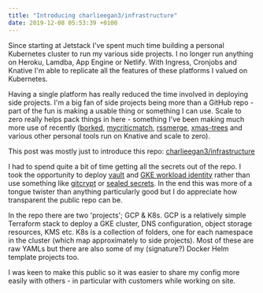 ```yaml
---
title: "Introducing charlieegan3/infrastructure"
date: 2019-12-08 05:53:39 +0100
---
```


Since starting at Jetstack I've spent much time building a personal Kubernetes
cluster to run my various side projects. I no longer run anything on Heroku,
Lamdba, App Engine or Netlify. With Ingress, Cronjobs and Knative I'm able to
replicate all the features of these platforms I valued on Kubernetes.

Having a single platform has really reduced the time involved in deploying side
projects. I'm a big fan of side projects being more than a GitHub repo - part of
the fun is making a usable thing or something I can use. Scale to zero really
helps pack things in here - something I've been making much more use of recently
([borked](https://github.com/charlieegan3/borked),
[mycriticmatch](https://github.com/charlieegan3/mycriticmatch),
[rssmerge](https://github.com/charlieegan3/rssmerge),
[xmas-trees](https://github.com/charlieegan3/policing-christmas-trees) and
various other personal tools run on Knative and scale to zero).

This post was mostly just to introduce this repo:
[charlieegan3/infrastructure](https://github.com/charlieegan3/infrastructure)

I had to spend quite a bit of time getting all the secrets out of the repo. I
took the opportunity to deploy [vault](https://www.vaultproject.io/) and [GKE
workload
identity](https://cloud.google.com/kubernetes-engine/docs/how-to/workload-identity)
rather than use something like [gitcrypt](https://github.com/AGWA/git-crypt) or
[sealed secrets](https://github.com/bitnami-labs/sealed-secrets). In the end
this was more of a tongue twister than anything particularly good but I do
appreciate how transparent the public repo can be.

In the repo there are two 'projects'; GCP & K8s. GCP is a relatively simple
Terraform stack to deploy a GKE cluster, DNS configuration, object storage
resources, KMS etc. K8s is a collection of folders, one for each namespace in
the cluster (which map approximately to side projects). Most of these are raw
YAMLs but there are also some of my (signature?) Docker Helm template projects
too.

I was keen to make this public so it was easier to share my config more easily
with others - in particular with customers while working on site.
